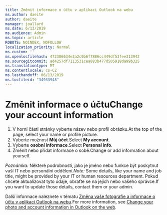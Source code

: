 ```yaml
---
title: Změnit informace o účtu v aplikaci Outlook na webu
ms.author: daeite
author: daeite
manager: joallard
ms.date: 6/13/2019
ms.audience: Admin
ms.topic: article
ROBOTS: NOINDEX, NOFOLLOW
localization_priority: Normal
ms.custom: ''
ms.openlocfilehash: 472386634e3a2c0b6f7886cc449df53fee313942
ms.sourcegitcommit: ad4257df7113531cea883b477d505918da99b325
ms.translationtype: MT
ms.contentlocale: cs-CZ
ms.lasthandoff: 06/13/2019
ms.locfileid: "34933948"
---
```

# <a name="change-your-account-information"></a><span data-ttu-id="61c07-102">Změnit informace o účtu</span><span class="sxs-lookup"><span data-stu-id="61c07-102">Change your account information</span></span>

1. <span data-ttu-id="61c07-103">V horní části stránky vyberte název nebo profil obrázku.</span><span class="sxs-lookup"><span data-stu-id="61c07-103">At the top of the page, select your name or profile picture.</span></span>
1. <span data-ttu-id="61c07-104">Vyberte možnost **Můj účet**.</span><span class="sxs-lookup"><span data-stu-id="61c07-104">Select **My account**.</span></span>
1. <span data-ttu-id="61c07-105">Vyberte **osobní informace**.</span><span class="sxs-lookup"><span data-stu-id="61c07-105">Select **Personal info**.</span></span>
1. <span data-ttu-id="61c07-106">Změnit nebo přidat informace o sobě.</span><span class="sxs-lookup"><span data-stu-id="61c07-106">Change or add information about yourself.</span></span>

<span data-ttu-id="61c07-107">*Poznámka:* Některé podrobnosti, jako je jméno nebo funkce být poskytnut vaší IT nebo personální oddělení.</span><span class="sxs-lookup"><span data-stu-id="61c07-107">*Note:* Some details, like your name and job title, might be provided by your IT or human resources department.</span></span> <span data-ttu-id="61c07-108">Pokud chcete aktualizovat tyto údaje, obraťte se na jejich nebo vašeho správce.</span><span class="sxs-lookup"><span data-stu-id="61c07-108">If you want to update those details, contact them or your admin.</span></span>

<span data-ttu-id="61c07-109">Další informace naleznete v tématu [Změna vaše fotografie a informace o účtu v aplikaci Outlook na webu](https://support.office.com/article/b2dbb289-851d-4bed-93c3-3e136f5659ec).</span><span class="sxs-lookup"><span data-stu-id="61c07-109">For more information, see [Change your photo and account information in Outlook on the web](https://support.office.com/article/b2dbb289-851d-4bed-93c3-3e136f5659ec).</span></span>